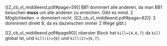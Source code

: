[[2_cb_vl_middleend.pdf#page=59]]
BB1 dominiert alle anderen, da man BB1 besuchen **muss** um alle anderen zu erreichen. Gibt es mind. 2 Möglichkeiten -> dominiert nicht. ([[2_cb_vl_middleend.pdf#page=62]]: 3 domniniert direkt 8, da es dazwischen immer 2 Wege gibt.)

[[2_cb_vl_middleend.pdf#page90]]
oberster Block hat `kill={4,6,7}` da `kill` global ist, und `kill(1)={6}` und `kill(2)={6,7}`.
